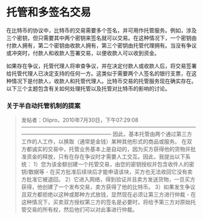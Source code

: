 # 托管和多签名交易


在比特币的协议中，比特币的交易需要多个签名，并可用作托管服务。例如，涉及三个密钥，但只需要其中两个密钥来签名就可以交易。在这种情况下，一个密钥由付款人拥有，第二个密钥由收款人拥有，第三个密钥由托管代理拥有。当没有争议或冲突时，付款人和收款人签署交易，以便收款人可以收到资金。

如果存在争议，托管代理人将审查争议，并在决定付款人或收款人后，将交易签署给托管代理人已决定支持的任何一方。这类似于需要两个人签名的银行支票，在这种情况下是付款人，收款人和托管代理人。比特币交易的托管服务现在确实存在。以下三个主题包含有关如何处理托管以及托管对比特币的影响的讨论。

### 关于半自动托管机制的提案

> 发帖者：Olipro，2010年7月30日，下午07:29:08
> ——————————————————————————————————————————————————
> 因此，基本托管由两个通过第三方工作的人工作，以换取（通常是金钱）某种其他形式的商品或服务。
在双方都诚实的交易中，托管业务基本上是自动的，因为买方获得他的货物并批准资金的释放，只有在存在争议时才需要人工交互。因此，我提出以下系统：
1）您为该金额创建一个托管交易，由您的密钥授权并包含收件人的密钥/数据等 - 在买方批准后续块后才能申请该块，买方也无法收回它没有卖方批准它被退回。
2）它进入网络，得到验证并且卖方发送货物，一旦买方获得，他创建了一个发布交易，卖方获得了他的比特币。
3）如果发生争议且双方都拒绝以这种或那种方式放钱，显然现在必须让第三方进行仲裁 - 在这种情况下，买卖双方授权第三方的签名是必要时，将给予第三方对原始托管交易的所有权，然后他们可以对此事进行仲裁。


